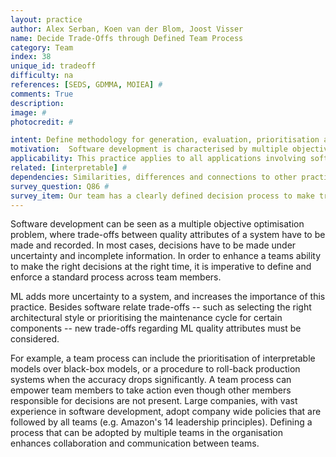 ```yaml
---
layout: practice
author: Alex Serban, Koen van der Blom, Joost Visser
name: Decide Trade-Offs through Defined Team Process
category: Team
index: 38
unique_id: tradeoff
difficulty: na
references: [SEDS, GDMMA, MOIEA] #
comments: True
description:
image: #
photocredit: #

intent: Define methodology for generation, evaluation, prioritisation and selection of solution alternatives. #
motivation:  Software development is characterised by multiple objectives and constraints, uncertainty and incomplete information. Moreover, the problem parameters change very often. #
applicability: This practice applies to all applications involving software. #
related: [interpretable] #
dependencies: Similarities, differences and connections to other practices #
survey_question: Q86 #
survey_item: Our team has a clearly defined decision process to make trade-offs between competing quality attributes (e.g. between accuracy, explainability, resource consumption).
---
```


Software development can be seen as a multiple objective optimisation problem, where trade-offs between quality attributes of a system have to be made and recorded.
In most cases, decisions have to be made under uncertainty and incomplete information.
In order to enhance a teams ability to make the right decisions at the right time, it is imperative to define and enforce a standard process across team members.

ML adds more uncertainty to a system, and increases the importance of this practice.
Besides software relate trade-offs -- such as selecting the right architectural style or prioritising the maintenance cycle for certain components -- new trade-offs regarding ML quality attributes must be considered.

For example, a team process can include the prioritisation of interpretable models over black-box models, or a procedure to roll-back production systems when the accuracy drops significantly.
A team process can empower team members to take action even though other members responsible for decisions are not present.
Large companies, with vast experience in software development, adopt company wide policies that are followed by all teams (e.g. Amazon's 14 leadership principles).
Defining a process that can be adopted by multiple teams in the organisation enhances collaboration and communication between teams.
